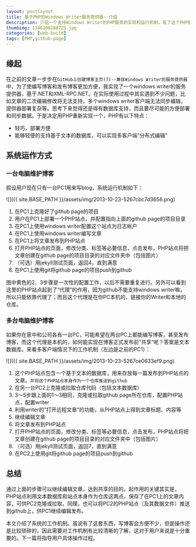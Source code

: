 ```yaml
---
layout: postlayout
title: 基于PHP的Windows Writer服务提供器--介绍
description: 介绍一个支持Windows Writer的PHP服务的实现和运行机制，有了这个PHP服务，用Writer来编写博客，插入图片就简单方便许多了。
thumbimg: 1346208288725.jpg
categories: [web-build]
tags: [PHP,github-page]
---
```


## 缘起

在之前的文章一步步在`GitHub上创建博客主页(7)--兼容Windows Writer的服务提供器`中，为了使编写博客和发布博客更加方便，我实现了一个windows writer的服务提供器，基于.NET和XML-RPC.NET。在实际使用过程中其实遇到不少问题，比如文章的二次编辑修改将无法支持，多个windows writer客户端无法同步编辑，提供器部署复杂等。思考下来觉得还是得有数据库支持，而且要尽可能的方便部署和同步数据。于是决定用PHP重新实现一个，PHP有以下特点：

- 轻巧，部署方便
- 能够轻便的支持基于文本的数据库，可以实现多客户端“分布式编辑”
 

## 系统运作方式

### 一台电脑维护博客

假设用户现在只有一台PC1用来写blog，系统运行机制如下：

![]({{ site.BASE_PATH }}/assets/img/2013-10-23-5267cbc7d3656.png)

1. 在PC1上克隆好了github page的项目
2. 用户在PC1上部署一个PHP站点，并配置指向上面的github page的项目目录
3. 在PC1上使用windows writer配置这个站点为日志帐户
4. 在PC1上使用windows writer编写文章
5. 在PC1上将文章发布到PHP站点
6. 打开PHP站点的页面，修改分类、标签等必要信息，点击发布，PHP站点将把文章创建在github page的项目目录的对应文件夹中（包括图片）
7. （可选）用jekyll测试页面，返回4，直到满意
8. 在PC1上使用git将github page的项目push到github

图中黄色的2、3步骤是一次性的配置工作，以后不需要重复进行。另外可以看到这里的PHP站点起到了“代理”的作用，因为github不能支持windows writer嘛，所以只能依靠代理了；而且这个代理是在你PC本机的，链接你的Writer和本地的仓库。

### 多台电脑维护博客

如果你在家中和公司各有一台PC，可能希望在两台PC上都能编写博客，甚至发布博客，而这个代理是本机的，如何能实现在博客正式发布前”共享“呢？答案是文本数据库。来看多客户端情况下的工作机制（左边是之前的PC1）：

![]({{ site.BASE_PATH }}/assets/img/2013-10-23-5267ce0633ef9.png)

1. 这个PHP站点包含一个基于文本的数据库，用来存放每一篇发布到PHP站点的文章。`并将这个PHP站点本身作为一个仓库推送到github`
2. 在另一台PC2上克隆或拉取仓库代码（包括文本数据库）
3. 3～5步跟上面的1～3相同，克隆或拉取github page所在仓库，配置PHP站点，配置writer
6. 利用writer的”打开远程文章“的功能，从PHP站点上得到文章标题、内容等
7. 继续编辑文章
8. 将文章发布到PHP站点
9. 打开PHP站点的页面，修改分类、标签等必要信息，点击发布，PHP站点将把文章创建在github page的项目目录的对应文件夹中（包括图片）
10. （可选）用jekyll测试页面，返回7，直到满意
11. 在PC2上使用git将github page的项目push到github

## 总结

通过上面的步骤可以继续编辑文章，达到共享的目的。起作用的关键其实是，PHP站点利用文本数据库和站点本身作为仓库这两点，保存了在PC1上的文章内容，可供PC2克隆或拉取。同理，也可以将PC2的PHP站点（及其数据文件）推送到github上，供PC1继续编辑发布。

本文介绍了系统的工作机制。虽说有了这套东西，写博客会方便不少，但是操作还是比较琐碎的，因此需要对工作机制有比较清晰的了解，这对于用户来说是十分重要的。下一篇将指导用户具体操作过程。